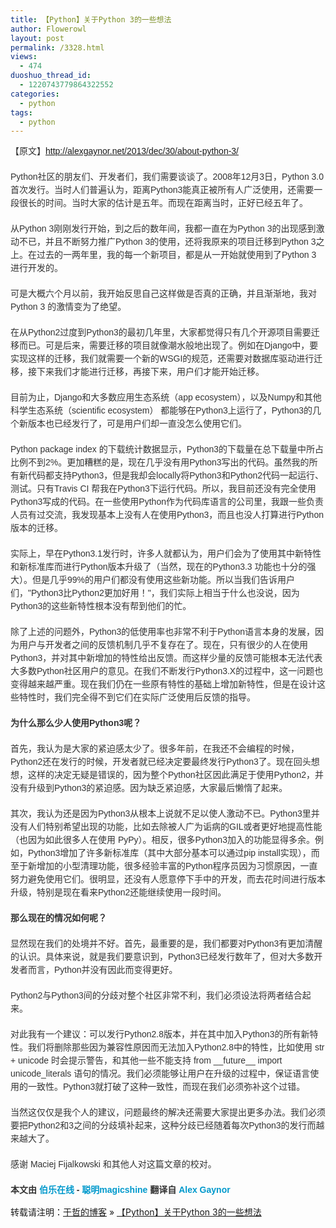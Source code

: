```yaml
---
title: 【Python】关于Python 3的一些想法
author: Flowerowl
layout: post
permalink: /3328.html
views:
  - 474
duoshuo_thread_id:
  - 1220743779864322552
categories:
  - python
tags:
  - python
---
```

<p style="border: 0px; margin: 0px 0px 20px; padding: 0px; font-size: 14px; color: #333333; font-family: Arial, sans-serif; line-height: 21px;">
  【原文】<a href="http://alexgaynor.net/2013/dec/30/about-python-3/">http://alexgaynor.net/2013/dec/30/about-python-3/</a>
</p>

<p style="border: 0px; margin: 0px 0px 20px; padding: 0px; font-size: 14px; color: #333333; font-family: Arial, sans-serif; line-height: 21px;">
  Python社区的朋友们、开发者们，我们需要谈谈了。2008年12月3日，Python 3.0 首次发行。当时人们普遍认为，距离Python3能真正被所有人广泛使用，还需要一段很长的时间。当时大家的估计是五年。而现在距离当时，正好已经五年了。
</p>

<p style="border: 0px; margin: 0px 0px 20px; padding: 0px; font-size: 14px; color: #333333; font-family: Arial, sans-serif; line-height: 21px;">
  从Python 3刚刚发行开始，到之后的数年间，我都一直在为Python 3的出现感到激动不已，并且不断努力推广Python 3的使用，还将我原来的项目迁移到Python 3之上。在过去的一两年里，我的每一个新项目，都是从一开始就使用到了Python 3 进行开发的。
</p>

<p style="border: 0px; margin: 0px 0px 20px; padding: 0px; font-size: 14px; color: #333333; font-family: Arial, sans-serif; line-height: 21px;">
  可是大概六个月以前，我开始反思自己这样做是否真的正确，并且渐渐地，我对Python 3 的激情变为了绝望。
</p>

<p style="border: 0px; margin: 0px 0px 20px; padding: 0px; font-size: 14px; color: #333333; font-family: Arial, sans-serif; line-height: 21px;">
  在从Python2过度到Python3的最初几年里，大家都觉得只有几个开源项目需要迁移而已。可是后来，需要迁移的项目就像潮水般地出现了。例如在Django中，要实现这样的迁移，我们就需要一个新的WSGI的规范，还需要对数据库驱动进行迁移，接下来我们才能进行迁移，再接下来，用户们才能开始迁移。
</p>

<p style="border: 0px; margin: 0px 0px 20px; padding: 0px; font-size: 14px; color: #333333; font-family: Arial, sans-serif; line-height: 21px;">
  目前为止，Django和大多数应用生态系统（app ecosystem），以及Numpy和其他科学生态系统（scientific ecosystem） 都能够在Python3上运行了，Python3的几个新版本也已经发行了，可是用户们却一直没怎么使用它们。
</p>

<p style="border: 0px; margin: 0px 0px 20px; padding: 0px; font-size: 14px; color: #333333; font-family: Arial, sans-serif; line-height: 21px;">
  Python package index 的下载统计数据显示，Python3的下载量在总下载量中所占比例不到2%。更加糟糕的是，现在几乎没有用Python3写出的代码。虽然我的所有新代码都支持Python3，但是我却会locally将Python3和Python2代码一起运行、测试。只有Travis CI 帮我在Python3下运行代码。所以，我目前还没有完全使用Python3写成的代码。在一些使用Python作为代码库语言的公司里，我跟一些负责人员有过交流，我发现基本上没有人在使用Python3，而且也没人打算进行Python版本的迁移。
</p>

<p style="border: 0px; margin: 0px 0px 20px; padding: 0px; font-size: 14px; color: #333333; font-family: Arial, sans-serif; line-height: 21px;">
  实际上，早在Python3.1发行时，许多人就都认为，用户们会为了使用其中新特性和新标准库而进行Python版本升级了（当然，现在的Python3.3 功能也十分的强大）。但是几乎99%的用户们都没有使用这些新功能。所以当我们告诉用户们，"Python3比Python2更加好用！"，我们实际上相当于什么也没说，因为Python3的这些新特性根本没有帮到他们的忙。
</p>

<p style="border: 0px; margin: 0px 0px 20px; padding: 0px; font-size: 14px; color: #333333; font-family: Arial, sans-serif; line-height: 21px;">
  除了上述的问题外，Python3的低使用率也非常不利于Python语言本身的发展，因为用户与开发者之间的反馈机制几乎不复存在了。现在，只有很少的人在使用Python3，并对其中新增加的特性给出反馈。而这样少量的反馈可能根本无法代表大多数Python社区用户的意见。在我们不断发行Python3.X的过程中，这一问题也变得越来越严重。现在我们仍在一些原有特性的基础上增加新特性，但是在设计这些特性时，我们完全得不到它们在实际广泛使用后反馈的指导。
</p>

<p style="border: 0px; margin: 0px 0px 20px; padding: 0px; font-size: 14px; color: #333333; font-family: Arial, sans-serif; line-height: 21px;">
  <strong style="border: 0px; margin: 0px; padding: 0px;">为什么那么少人使用Python3呢？</strong>
</p>

<p style="border: 0px; margin: 0px 0px 20px; padding: 0px; font-size: 14px; color: #333333; font-family: Arial, sans-serif; line-height: 21px;">
  首先，我认为是大家的紧迫感太少了。很多年前，在我还不会编程的时候，Python2还在发行的时候，开发者就已经决定要最终发行Python3了。现在回头想想，这样的决定无疑是错误的，因为整个Python社区因此满足于使用Python2，并没有升级到Python3的紧迫感。因为缺乏紧迫感，大家最后懒惰了起来。
</p>

<p style="border: 0px; margin: 0px 0px 20px; padding: 0px; font-size: 14px; color: #333333; font-family: Arial, sans-serif; line-height: 21px;">
  其次，我认为还是因为Python3从根本上说就不足以使人激动不已。Python3里并没有人们特别希望出现的功能，比如去除被人广为诟病的GIL或者更好地提高性能（也因为如此很多人在使用 PyPy）。相反，很多Python3加入的功能显得多余。例如，Python3增加了许多新标准库（其中大部分基本可以通过pip install实现），而至于新增加的小型清理功能，很多经验丰富的Python程序员因为习惯原因，一直努力避免使用它们。很明显，还没有人愿意停下手中的开发，而去花时间进行版本升级，特别是现在看来Python2还能继续使用一段时间。
</p>

<p style="border: 0px; margin: 0px 0px 20px; padding: 0px; font-size: 14px; color: #333333; font-family: Arial, sans-serif; line-height: 21px;">
  <strong style="border: 0px; margin: 0px; padding: 0px;">那么现在的情况如何呢？</strong>
</p>

<p style="border: 0px; margin: 0px 0px 20px; padding: 0px; font-size: 14px; color: #333333; font-family: Arial, sans-serif; line-height: 21px;">
  显然现在我们的处境并不好。首先，最重要的是，我们都要对Python3有更加清醒的认识。具体来说，就是我们要意识到，Python3已经发行数年了，但对大多数开发者而言，Python并没有因此而变得更好。
</p>

<p style="border: 0px; margin: 0px 0px 20px; padding: 0px; font-size: 14px; color: #333333; font-family: Arial, sans-serif; line-height: 21px;">
  Python2与Python3间的分歧对整个社区非常不利，我们必须设法将两者结合起来。
</p>

<p style="border: 0px; margin: 0px 0px 20px; padding: 0px; font-size: 14px; color: #333333; font-family: Arial, sans-serif; line-height: 21px;">
  对此我有一个建议：可以发行Python2.8版本，并在其中加入Python3的所有新特性。我们将删除那些因为兼容性原因而无法加入Python2.8中的特性，比如使用 str + unicode 时会提示警告，和其他一些不能支持 from __future__ import unicode_literals 语句的情况。我们必须能够让用户在升级的过程中，保证语言使用的一致性。Python3就打破了这种一致性，而现在我们必须弥补这个过错。
</p>

<p style="border: 0px; margin: 0px 0px 20px; padding: 0px; font-size: 14px; color: #333333; font-family: Arial, sans-serif; line-height: 21px;">
  当然这仅仅是我个人的建议，问题最终的解决还需要大家提出更多办法。我们必须要把Python2和3之间的分歧填补起来，这种分歧已经随着每次Python3的发行而越来越大了。
</p>

<p style="border: 0px; margin: 0px 0px 20px; padding: 0px; font-size: 14px; color: #333333; font-family: Arial, sans-serif; line-height: 21px;">
  感谢 Maciej Fijalkowski 和其他人对这篇文章的校对。
</p>

<strong style="border: 0px; margin: 0px; padding: 0px; font-size: 14px; color: #333333; font-family: Arial, sans-serif; line-height: 21px;">本文由 <a style="border: 0px; margin: 0px; padding: 0px; text-decoration: none; color: #0099cc;" href="http://blog.jobbole.com/">伯乐在线</a> - <a style="border: 0px; margin: 0px; padding: 0px; text-decoration: none; color: #0099cc;" href="http://blog.jobbole.com/author/mashuaihh/">聪明magicshine</a> 翻译自 <a style="border: 0px; margin: 0px; padding: 0px; text-decoration: none; color: #0099cc;" href="http://alexgaynor.net/2013/dec/30/about-python-3/" target="_blank">Alex Gaynor</a></strong>

转载请注明：[于哲的博客][1] &raquo; [【Python】关于Python 3的一些想法][2]

 [1]: http://lazynight.me
 [2]: http://lazynight.me/3328.html